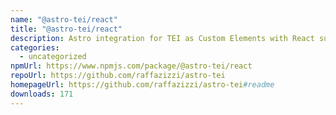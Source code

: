 ```yaml
---
name: "@astro-tei/react"
title: "@astro-tei/react"
description: Astro integration for TEI as Custom Elements with React support
categories:
  - uncategorized
npmUrl: https://www.npmjs.com/package/@astro-tei/react
repoUrl: https://github.com/raffazizzi/astro-tei
homepageUrl: https://github.com/raffazizzi/astro-tei#readme
downloads: 171
---
```

